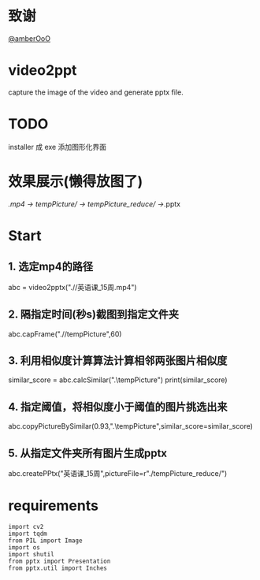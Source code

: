 # 致谢
[@amberOoO](https://github.com/amberOoO)
# video2ppt
capture the image of the video and generate pptx file.

# TODO
installer 成 exe
添加图形化界面

# 效果展示(懒得放图了)
*.mp4 -> tempPicture/ -> tempPicture_reduce/ ->*.pptx

# Start
## 1. 选定mp4的路径
abc = video2pptx(".//英语课_15周.mp4")
## 2. 隔指定时间(秒s)截图到指定文件夹
abc.capFrame(".//tempPicture",60)
## 3. 利用相似度计算算法计算相邻两张图片相似度
similar_score = abc.calcSimilar(".\\tempPicture")
print(similar_score)
## 4. 指定阈值，将相似度小于阈值的图片挑选出来
abc.copyPictureBySimilar(0.93,".\\tempPicture",similar_score=similar_score)
## 5. 从指定文件夹所有图片生成pptx
abc.createPPtx("英语课_15周",pictureFile=r"./tempPicture_reduce/")

# requirements
```
import cv2
import tqdm
from PIL import Image
import os
import shutil
from pptx import Presentation
from pptx.util import Inches
```
